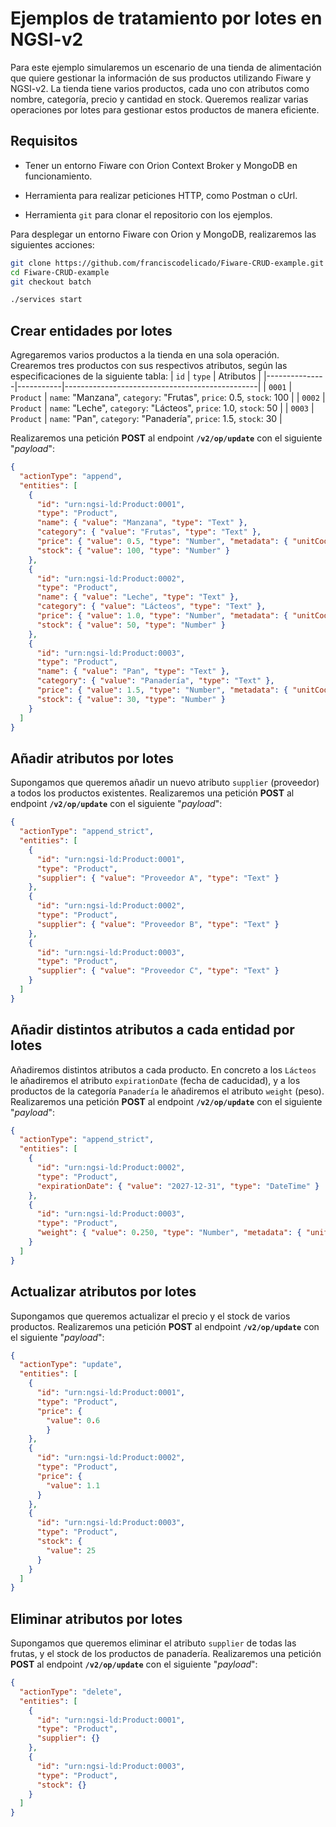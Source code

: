 # Ejemplos de tratamiento por lotes en NGSI-v2
Para este ejemplo simularemos un escenario de una tienda de alimentación que quiere gestionar la información de sus productos utilizando Fiware y NGSI-v2. La tienda tiene varios productos, cada uno con atributos como nombre, categoría, precio y cantidad en stock. Queremos realizar varias operaciones por lotes para gestionar estos productos de manera eficiente.

## Requisitos

- Tener un entorno Fiware con Orion Context Broker y MongoDB en funcionamiento.

- Herramienta para realizar peticiones HTTP, como Postman o cUrl.

- Herramienta `git` para clonar el repositorio con los ejemplos.

Para desplegar un entorno Fiware con Orion y MongoDB, realizaremos las siguientes acciones:

```bash
git clone https://github.com/franciscodelicado/Fiware-CRUD-example.git
cd Fiware-CRUD-example
git checkout batch

./services start
```

## Crear entidades por lotes
Agregaremos varios productos a la tienda en una sola operación. Crearemos tres productos con sus respectivos atributos, según las especificaciones de la siguiente tabla:
| `id`          | `type`    | Atributos                                      |
|---------------|-----------|------------------------------------------------|
| `0001`       | `Product` | `name`: "Manzana", `category`: "Frutas", `price`: 0.5, `stock`: 100 |
| `0002`       | `Product` | `name`: "Leche", `category`: "Lácteos", `price`: 1.0, `stock`: 50   |
| `0003`       | `Product` | `name`: "Pan", `category`: "Panadería", `price`: 1.5, `stock`: 30   |

Realizaremos una petición **POST** al endpoint **`/v2/op/update`** con el siguiente "_payload_":

```json
{
  "actionType": "append",
  "entities": [
    {
      "id": "urn:ngsi-ld:Product:0001",
      "type": "Product",
      "name": { "value": "Manzana", "type": "Text" },
      "category": { "value": "Frutas", "type": "Text" },
      "price": { "value": 0.5, "type": "Number", "metadata": { "unitCode": { "value": "EUR", "type": "Text" } } },
      "stock": { "value": 100, "type": "Number" }
    },
    {
      "id": "urn:ngsi-ld:Product:0002",
      "type": "Product",
      "name": { "value": "Leche", "type": "Text" },
      "category": { "value": "Lácteos", "type": "Text" },
      "price": { "value": 1.0, "type": "Number", "metadata": { "unitCode": { "value": "EUR", "type": "Text" } } },
      "stock": { "value": 50, "type": "Number" }
    },
    {
      "id": "urn:ngsi-ld:Product:0003",
      "type": "Product",
      "name": { "value": "Pan", "type": "Text" },
      "category": { "value": "Panadería", "type": "Text" },
      "price": { "value": 1.5, "type": "Number", "metadata": { "unitCode": { "value": "EUR", "type": "Text" } } },
      "stock": { "value": 30, "type": "Number" }
    }
  ]
}
```

## Añadir atributos por lotes
Supongamos que queremos añadir un nuevo atributo `supplier` (proveedor) a todos los productos existentes. Realizaremos una petición **POST** al endpoint **`/v2/op/update`** con el siguiente "_payload_":  

```json
{
  "actionType": "append_strict",
  "entities": [
    {
      "id": "urn:ngsi-ld:Product:0001",
      "type": "Product",
      "supplier": { "value": "Proveedor A", "type": "Text" }
    },
    {
      "id": "urn:ngsi-ld:Product:0002",
      "type": "Product",
      "supplier": { "value": "Proveedor B", "type": "Text" }
    },
    {
      "id": "urn:ngsi-ld:Product:0003",
      "type": "Product",
      "supplier": { "value": "Proveedor C", "type": "Text" }
    }
  ]
}
```

## Añadir distintos atributos a cada entidad por lotes
Añadiremos distintos atributos a cada producto. En concreto a los `Lácteos` le añadiremos el atributo `expirationDate` (fecha de caducidad), y a los productos de la categoría `Panadería` le añadiremos el atributo `weight` (peso). Realizaremos una petición **POST** al endpoint **`/v2/op/update`** con el siguiente "_payload_":  

```json
{
  "actionType": "append_strict",
  "entities": [
    {
      "id": "urn:ngsi-ld:Product:0002",
      "type": "Product",
      "expirationDate": { "value": "2027-12-31", "type": "DateTime" }
    },
    {
      "id": "urn:ngsi-ld:Product:0003",
      "type": "Product",
      "weight": { "value": 0.250, "type": "Number", "metadata": { "unitCode": { "value": "KGM", "type": "Text" } } }
    }
  ]
}
```

## Actualizar atributos por lotes
Supongamos que queremos actualizar el precio y el stock de varios productos. Realizaremos una petición **POST** al endpoint **`/v2/op/update`** con el siguiente "_payload_":

```json
{
  "actionType": "update",
  "entities": [
    {
      "id": "urn:ngsi-ld:Product:0001",
      "type": "Product",
      "price": { 
        "value": 0.6
        }
    },
    {
      "id": "urn:ngsi-ld:Product:0002",
      "type": "Product",
      "price": { 
        "value": 1.1 
      }
    },
    {
      "id": "urn:ngsi-ld:Product:0003",
      "type": "Product",
      "stock": { 
        "value": 25 
      }
    }
  ]
}
```

## Eliminar atributos por lotes
Supongamos que queremos eliminar el atributo `supplier` de todas las frutas, y el stock de los productos de panadería. Realizaremos una petición **POST** al endpoint **`/v2/op/update`** con el siguiente "_payload_":

```json
{
  "actionType": "delete",
  "entities": [
    {
      "id": "urn:ngsi-ld:Product:0001",
      "type": "Product",
      "supplier": {}
    },
    {
      "id": "urn:ngsi-ld:Product:0003",
      "type": "Product",
      "stock": {}
    }
  ]
}
```